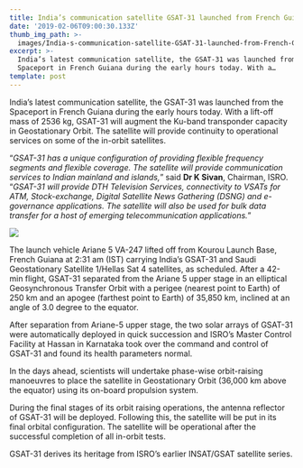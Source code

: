 ```yaml
---
title: India’s communication satellite GSAT-31 launched from French Guiana
date: '2019-02-06T09:00:30.133Z'
thumb_img_path: >-
  images/India-s-communication-satellite-GSAT-31-launched-from-French-Guiana/1*TbxHTVeN0fiPxWaJTzR_-A.jpeg
excerpt: >-
  India’s latest communication satellite, the GSAT-31 was launched from the
  Spaceport in French Guiana during the early hours today. With a…
template: post
---
```

India’s latest communication satellite, the GSAT-31 was launched from the Spaceport in French Guiana during the early hours today. With a lift-off mass of 2536 kg, GSAT-31 will augment the Ku-band transponder capacity in Geostationary Orbit. The satellite will provide continuity to operational services on some of the in-orbit satellites.

“*GSAT-31 has a unique configuration of providing flexible frequency segments and flexible coverage. The satellite will provide communication services to Indian mainland and islands,*” said **Dr K Sivan**, Chairman, ISRO. “*GSAT-31 will provide DTH Television Services, connectivity to VSATs for ATM, Stock-exchange, Digital Satellite News Gathering (DSNG) and e-governance applications. The satellite will also be used for bulk data transfer for a host of emerging telecommunication applications.*”

![](/images/India-s-communication-satellite-GSAT-31-launched-from-French-Guiana/1*TbxHTVeN0fiPxWaJTzR_-A.jpeg)

The launch vehicle Ariane 5 VA-247 lifted off from Kourou Launch Base, French Guiana at 2:31 am (IST) carrying India’s GSAT-31 and Saudi Geostationary Satellite 1/Hellas Sat 4 satellites, as scheduled. After a 42-min flight, GSAT-31 separated from the Ariane 5 upper stage in an elliptical Geosynchronous Transfer Orbit with a perigee (nearest point to Earth) of 250 km and an apogee (farthest point to Earth) of 35,850 km, inclined at an angle of 3.0 degree to the equator.

After separation from Ariane-5 upper stage, the two solar arrays of GSAT-31 were automatically deployed in quick succession and ISRO’s Master Control Facility at Hassan in Karnataka took over the command and control of GSAT-31 and found its health parameters normal.

In the days ahead, scientists will undertake phase-wise orbit-raising manoeuvres to place the satellite in Geostationary Orbit (36,000 km above the equator) using its on-board propulsion system.

During the final stages of its orbit raising operations, the antenna reflector of GSAT-31 will be deployed. Following this, the satellite will be put in its final orbital configuration. The satellite will be operational after the successful completion of all in-orbit tests.

GSAT-31 derives its heritage from ISRO’s earlier INSAT/GSAT satellite series.
